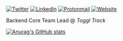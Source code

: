 [![Twitter](https://img.shields.io/badge/@xn3cr0nx-blue?style=flat-square&logo=twitter)](https://twitter.com/xn3cr0nx)
[![LinkedIn](https://img.shields.io/badge/Patrick-blue?style=flat-square&logo=linkedin)](https://www.linkedin.com/in/patrickjusic/)
[![Protonmail](https://img.shields.io/badge/-ProtonMail-blueviolet?style=flat&logo=protonmail&logoColor=white)](mailto://patrick.jusic@protonmail.com)
[![Website](https://img.shields.io/badge/patrickjusic.com-green?style=flat-square)](https://patrickjusic.com)

Backend Core Team Lead @ *Toggl Track*

[![Anurag's GitHub stats](https://github-readme-stats.vercel.app/api?username=xn3cr0nx&theme=tokyonight)](https://github.com/anuraghazra/github-readme-stats)
